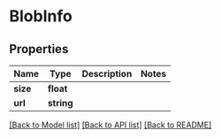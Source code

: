 # BlobInfo

## Properties
Name | Type | Description | Notes
------------ | ------------- | ------------- | -------------
**size** | **float** |  | 
**url** | **string** |  | 

[[Back to Model list]](../README.md#documentation-for-models) [[Back to API list]](../README.md#documentation-for-api-endpoints) [[Back to README]](../README.md)


